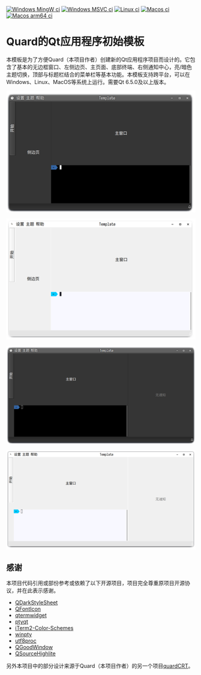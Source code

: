 [![Windows MingW ci](https://img.shields.io/github/actions/workflow/status/QQxiaoming/Quard-Qt-App-template/windows_mingw.yml?branch=main&logo=data:image/svg+xml;base64,PHN2ZyByb2xlPSJpbWciIHZpZXdCb3g9IjAgMCAyNCAyNCIgeG1sbnM9Imh0dHA6Ly93d3cudzMub3JnLzIwMDAvc3ZnIj48dGl0bGU+V2luZG93czwvdGl0bGU+PHBhdGggZD0iTTAsMEgxMS4zNzdWMTEuMzcySDBaTTEyLjYyMywwSDI0VjExLjM3MkgxMi42MjNaTTAsMTIuNjIzSDExLjM3N1YyNEgwWm0xMi42MjMsMEgyNFYyNEgxMi42MjMiIGZpbGw9IiNmZmZmZmYiLz48L3N2Zz4=)](https://github.com/QQxiaoming/Quard-Qt-App-template/actions/workflows/windows_mingw.yml)
[![Windows MSVC ci](https://img.shields.io/github/actions/workflow/status/QQxiaoming/Quard-Qt-App-template/windows_msvc.yml?branch=main&logo=data:image/svg+xml;base64,PHN2ZyByb2xlPSJpbWciIHZpZXdCb3g9IjAgMCAyNCAyNCIgeG1sbnM9Imh0dHA6Ly93d3cudzMub3JnLzIwMDAvc3ZnIj48dGl0bGU+V2luZG93czwvdGl0bGU+PHBhdGggZD0iTTAsMEgxMS4zNzdWMTEuMzcySDBaTTEyLjYyMywwSDI0VjExLjM3MkgxMi42MjNaTTAsMTIuNjIzSDExLjM3N1YyNEgwWm0xMi42MjMsMEgyNFYyNEgxMi42MjMiIGZpbGw9IiNmZmZmZmYiLz48L3N2Zz4=)](https://github.com/QQxiaoming/Quard-Qt-App-template/actions/workflows/windows_msvc.yml)
[![Linux ci](https://img.shields.io/github/actions/workflow/status/QQxiaoming/Quard-Qt-App-template/linux.yml?branch=main&logo=linux&logoColor=white)](https://github.com/QQxiaoming/Quard-Qt-App-template/actions/workflows/linux.yml)
[![Macos ci](https://img.shields.io/github/actions/workflow/status/QQxiaoming/Quard-Qt-App-template/macos.yml?branch=main&logo=apple)](https://github.com/QQxiaoming/Quard-Qt-App-template/actions/workflows/macos.yml)
[![Macos arm64 ci](https://img.shields.io/github/actions/workflow/status/QQxiaoming/Quard-Qt-App-template/macos_arm64.yml?branch=main&logo=apple)](https://github.com/QQxiaoming/Quard-Qt-App-template/actions/workflows/macos_arm64.yml)

# Quard的Qt应用程序初始模板

本模板是为了方便Quard（本项目作者）创建新的Qt应用程序项目而设计的。它包含了基本的无边框窗口、左侧边页、主页面、底部终端、右侧通知中心，亮/暗色主题切换，顶部与标题栏结合的菜单栏等基本功能。本模板支持跨平台，可以在Windows、Linux、MacOS等系统上运行。需要Qt 6.5.0及以上版本。

![1](./doc/1.png)

![2](./doc/2.png)

![3](./doc/3.png)

![4](./doc/4.png)

## 感谢

本项目代码引用或部份参考或依赖了以下开源项目，项目完全尊重原项目开源协议，并在此表示感谢。

- [QDarkStyleSheet](https://github.com/ColinDuquesnoy/QDarkStyleSheet)
- [QFontIcon](https://github.com/dridk/QFontIcon)
- [qtermwidget](https://github.com/lxqt/qtermwidget)
- [ptyqt](https://github.com/kafeg/ptyqt)
- [iTerm2-Color-Schemes](https://github.com/mbadolato/iTerm2-Color-Schemes)
- [winpty](https://github.com/rprichard/winpty)
- [utf8proc](https://github.com/JuliaStrings/utf8proc)
- [QGoodWindow](https://github.com/antonypro/QGoodWindow)
- [QSourceHighlite](https://github.com/Waqar144/QSourceHighlite)

另外本项目中的部分设计来源于Quard（本项目作者）的另一个项目[quardCRT](https://github.com/QQxiaoming/quardCRT)。
